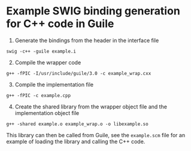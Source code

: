 # Example SWIG binding generation for C++ code in Guile

1. Generate the bindings from the header in the interface file

`swig -c++ -guile example.i`

2. Compile the wrapper code

`g++ -fPIC -I/usr/include/guile/3.0 -c example_wrap.cxx`

3. Compile the implementation file

`g++ -fPIC -c example.cpp`

4. Create the shared library from the wrapper object file and the implementation object file

`g++ -shared example.o example_wrap.o -o libexample.so`

This library can then be called from Guile, see the `example.scm` file for an example of loading the library and calling the C++ code.
